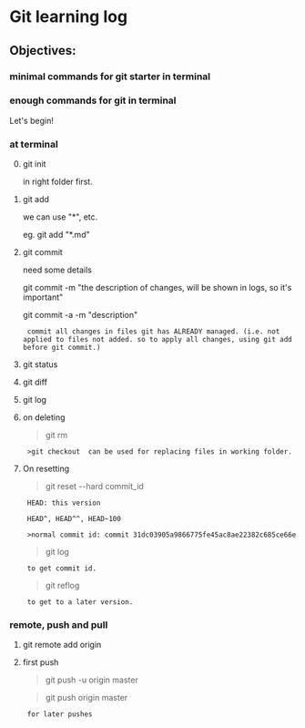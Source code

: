 # Git learning log

## Objectives:

### minimal commands for git starter in terminal

### enough commands for git in terminal

Let's begin!

### at terminal

0. git init

	in right folder first.

1. git add <file>
	
	we can use "*", etc.

	eg. git add "*.md"

2. git commit

	need some details

	git commit -m "the description of changes, will be shown in logs, so it's important"

	git commit -a -m "description"

		commit all changes in files git has ALREADY managed. (i.e. not applied to files not added. so to apply all changes, using git add before git commit.)

3. git status

4. git diff

5. git log

6. on deleting 

	>git rm

		>git checkout  can be used for replacing files in working folder.

6. On resetting

	>git reset --hard commit_id

		HEAD: this version

		HEAD^, HEAD^^, HEAD~100

		>normal commit id: commit 31dc03905a9866775fe45ac8ae22382c685ce66e

	>git log 

		to get commit id.

	>git reflog

		to get to a later version.


### remote, push and pull

1. git remote add origin <link>

2. first push 
	
	>git push -u origin master

	>git push origin master

		for later pushes